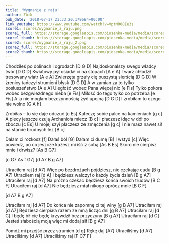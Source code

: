 ```yaml
---
title: 'Wygnanie z raju'
author: Zbik
pub_date: '2018-07-17 21:33:20.179684+00:00'
link_youtube: https://www.youtube.com/watch?v=VptMR08Ie3s
score1: scores/wygnanie_z_raju.png
score1_full: https://storage.googleapis.com/piosenka-media/media/scores/wygnanie_z_raju.png
score1_thumb: https://storage.googleapis.com/piosenka-media/media/scores/wygnanie_z_raju.png.180x0_q85_upscale.png
score2: scores/wygnanie_z_raju_2.png
score2_full: https://storage.googleapis.com/piosenka-media/media/scores/wygnanie_z_raju_2.png
score2_thumb: https://storage.googleapis.com/piosenka-media/media/scores/wygnanie_z_raju_2.png.180x0_q85_upscale.png
---
```


Chodziłeś po dolinach i ogrodach [D G D]
Najdoskonalszy swego władcy twór [D G D]
Kwiatowy pył osiadał ci na stopach [A e A]
Twarz chłodził tresowany wiatr [A e A]
Zwierzęta grzały cię puszystą sierścią [D G D]
W źrenicy tańczył strumieni błysk [D G D]
A w zamian za to tylko posłuszeństwo [A e A]
Uległość wobec Pana więcej nic [e Fis]
Tylko pokora wobec bezgwiezdnego nieba [e Fis]
Miłość do tego tylko co potrzeba [e Fis]
A ja nie mogłam bezczynnością żyć upojną [D G D]
I zrobiłam to czego nie wolno [G A h]

Zrobiłaś – to się daje odczuć [c Es]
Kaleczę sobie palce na kamieniach [g c]
A plecy jeszcze czują Archanioła miecz [B c]
I płaczesz idąc w dół po zboczu [c Es]
U mojej szyi płaczesz ze zmęczenia [g c]
I nie masz nawet sił na starcie brudnych łez [B c]

Dałam ci rozkosz [f]
Dałaś ból [G]
Dałam ci dumę [B] 
I wstyd [c]
Więc powiedz, po co jeszcze każesz mi iść z sobą [As B Es]
Skoro nie cierpisz mnie i drwisz? [As B G7]

[c G7 As f G7]
[d A7 B g A7]

Utraciłem raj [d A7]
Więc po bezdrożach pójdziesz, nie czekając cudu [B g A7]
Utraciłem raj [d A]
I będziesz walczył o każdy życia dzień [B g A7]
Utraciłem raj [d A7]
Na próżno czekać będziesz końca swoich trudów [B C F]
Utraciłem raj [d A7]
Nie będziesz miał nikogo oprócz mnie [B C F]

[d A7 B g A7] 

Utraciłam raj [d A7]
Do końca nie zapomnę ci tej winy [g B A7]
Utraciłam raj [d A7]
Będziesz cierpiała razem ze mną licząc dni [g B A7]
Utraciłam raj [d C]
I będę bił cię będę krzywdził bez przyczyny [B g A7]
Utraciłam raj [d C]
Jesteś słabością moją więc mi dodaj sił [B g A7]

Pomóż mi przejść przez strumień [d g]
Rękę daj [A7]
Utraciliśmy [d A7]
Utraciliśmy [d A7]
Utraciliśmy raj [F C7 F]